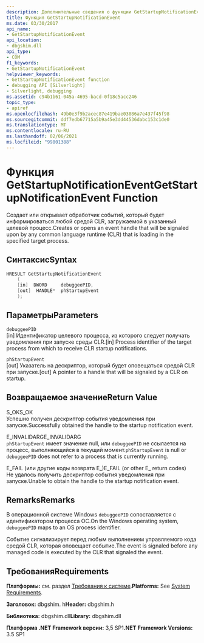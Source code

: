 ```yaml
---
description: Дополнительные сведения о функции GetStartupNotificationEvent
title: Функция GetStartupNotificationEvent
ms.date: 03/30/2017
api_name:
- GetStartupNotificationEvent
api_location:
- dbgshim.dll
api_type:
- COM
f1_keywords:
- GetStartupNotificationEvent
helpviewer_keywords:
- GetStartupNotificationEvent function
- debugging API [Silverlight]
- Silverlight, debugging
ms.assetid: c94b1b61-045a-4695-bacd-0f18c5acc246
topic_type:
- apiref
ms.openlocfilehash: 49b0e3f9b2acec87e419bae03086a7e437f45f98
ms.sourcegitcommit: ddf7edb67715a5b9a45e3dd44536dabc153c1de0
ms.translationtype: MT
ms.contentlocale: ru-RU
ms.lasthandoff: 02/06/2021
ms.locfileid: "99801388"
---
```

# <a name="getstartupnotificationevent-function"></a><span data-ttu-id="7a29c-103">Функция GetStartupNotificationEvent</span><span class="sxs-lookup"><span data-stu-id="7a29c-103">GetStartupNotificationEvent Function</span></span>

<span data-ttu-id="7a29c-104">Создает или открывает обработчик событий, который будет информироваться любой средой CLR, загружаемой в указанный целевой процесс.</span><span class="sxs-lookup"><span data-stu-id="7a29c-104">Creates or opens an event handle that will be signaled upon by any common language runtime (CLR) that is loading in the specified target process.</span></span>  
  
## <a name="syntax"></a><span data-ttu-id="7a29c-105">Синтаксис</span><span class="sxs-lookup"><span data-stu-id="7a29c-105">Syntax</span></span>  
  
```cpp  
HRESULT GetStartupNotificationEvent  
    (  
    [in]  DWORD     debuggeePID,  
    [out]  HANDLE*  phStartupEvent  
    );  
```  
  
## <a name="parameters"></a><span data-ttu-id="7a29c-106">Параметры</span><span class="sxs-lookup"><span data-stu-id="7a29c-106">Parameters</span></span>  

 `debuggeePID`  
 <span data-ttu-id="7a29c-107">[in] Идентификатор целевого процесса, из которого следует получать уведомления при запуске среды CLR.</span><span class="sxs-lookup"><span data-stu-id="7a29c-107">[in] Process identifier of the target process from which to receive CLR startup notifications.</span></span>  
  
 `phStartupEvent`  
 <span data-ttu-id="7a29c-108">[out] Указатель на дескриптор, который будет оповещаться средой CLR при запуске.</span><span class="sxs-lookup"><span data-stu-id="7a29c-108">[out] A pointer to a handle that will be signaled by a CLR on startup.</span></span>  
  
## <a name="return-value"></a><span data-ttu-id="7a29c-109">Возвращаемое значение</span><span class="sxs-lookup"><span data-stu-id="7a29c-109">Return Value</span></span>  

 <span data-ttu-id="7a29c-110">S_OK</span><span class="sxs-lookup"><span data-stu-id="7a29c-110">S_OK</span></span>  
 <span data-ttu-id="7a29c-111">Успешно получен дескриптор события уведомления при запуске.</span><span class="sxs-lookup"><span data-stu-id="7a29c-111">Successfully obtained the handle to the startup notification event.</span></span>  
  
 <span data-ttu-id="7a29c-112">E_INVALIDARG</span><span class="sxs-lookup"><span data-stu-id="7a29c-112">E_INVALIDARG</span></span>  
 <span data-ttu-id="7a29c-113">`phStartupEvent` имеет значение null, или `debuggeePID` не ссылается на процесс, выполняющийся в текущий момент.</span><span class="sxs-lookup"><span data-stu-id="7a29c-113">`phStartupEvent` is null or `debuggeePID` does not refer to a process that is currently running.</span></span>  
  
 <span data-ttu-id="7a29c-114">E_FAIL (или другие коды возврата E_)</span><span class="sxs-lookup"><span data-stu-id="7a29c-114">E_FAIL (or other E_ return codes)</span></span>  
 <span data-ttu-id="7a29c-115">Не удалось получить дескриптор события уведомления при запуске.</span><span class="sxs-lookup"><span data-stu-id="7a29c-115">Unable to obtain the handle to the startup notification event.</span></span>  
  
## <a name="remarks"></a><span data-ttu-id="7a29c-116">Remarks</span><span class="sxs-lookup"><span data-stu-id="7a29c-116">Remarks</span></span>  

 <span data-ttu-id="7a29c-117">В операционной системе Windows `debuggeePID` сопоставляется с идентификатором процесса ОС.</span><span class="sxs-lookup"><span data-stu-id="7a29c-117">On the Windows operating system, `debuggeePID` maps to an OS process identifier.</span></span>  
  
 <span data-ttu-id="7a29c-118">Событие сигнализирует перед любым выполнением управляемого кода средой CLR, которая оповещает событие.</span><span class="sxs-lookup"><span data-stu-id="7a29c-118">The event is signaled before any managed code is executed by the CLR that signaled the event.</span></span>  
  
## <a name="requirements"></a><span data-ttu-id="7a29c-119">Требования</span><span class="sxs-lookup"><span data-stu-id="7a29c-119">Requirements</span></span>  

 <span data-ttu-id="7a29c-120">**Платформы:** см. раздел [Требования к системе](../../get-started/system-requirements.md).</span><span class="sxs-lookup"><span data-stu-id="7a29c-120">**Platforms:** See [System Requirements](../../get-started/system-requirements.md).</span></span>  
  
 <span data-ttu-id="7a29c-121">**Заголовок:** dbgshim. h</span><span class="sxs-lookup"><span data-stu-id="7a29c-121">**Header:** dbgshim.h</span></span>  
  
 <span data-ttu-id="7a29c-122">**Библиотека:** dbgshim.dll</span><span class="sxs-lookup"><span data-stu-id="7a29c-122">**Library:** dbgshim.dll</span></span>  
  
 <span data-ttu-id="7a29c-123">**Платформа .NET Framework версии:** 3,5 SP1</span><span class="sxs-lookup"><span data-stu-id="7a29c-123">**.NET Framework Versions:** 3.5 SP1</span></span>
